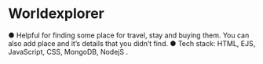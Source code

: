 # Worldexplorer
●	Helpful for finding some place for travel, stay and buying them. You can also add place and it’s details that you didn’t find.
●	Tech stack: HTML, EJS, JavaScript, CSS, MongoDB, NodejS . 
